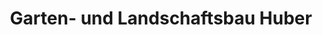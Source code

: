 ---
title: "Garten- und Landschaftsbau Huber"
url: /oberkirch/garten-und-landschaftsbau-huber/
shop: Garten-Center
---